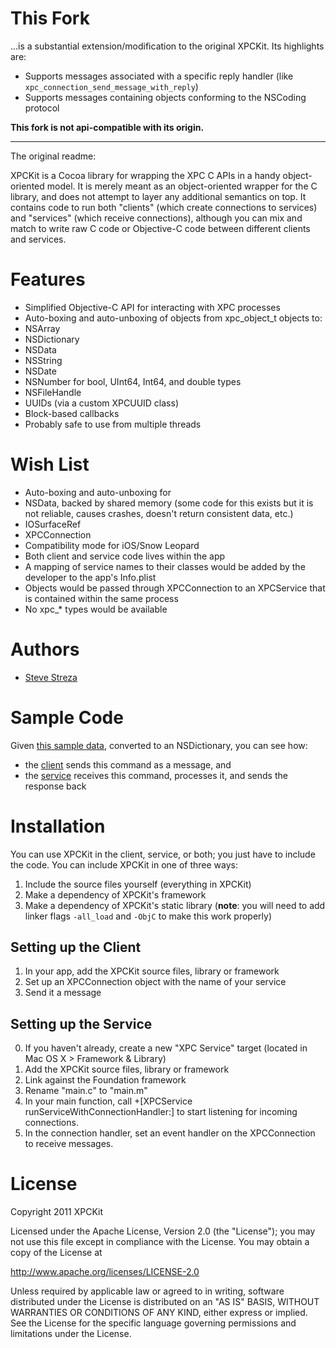 # This Fork

...is a substantial extension/modification to the original XPCKit. Its highlights are:

* Supports messages associated with a specific reply handler (like `xpc_connection_send_message_with_reply`)
* Supports messages containing objects conforming to the NSCoding protocol

**This fork is not api-compatible with its origin.**

*****

The original readme:

XPCKit is a Cocoa library for wrapping the XPC C APIs in a handy object-oriented model. It is merely meant as an object-oriented wrapper for the C library, and does not attempt to layer any additional semantics on top. It contains code to run both "clients" (which create connections to services) and "services" (which receive connections), although you can mix and match to write raw C code or Objective-C code between different clients and services.

Features
========

- Simplified Objective-C API for interacting with XPC processes
- Auto-boxing and auto-unboxing of objects from xpc_object_t objects to:
 - NSArray
 - NSDictionary
 - NSData
 - NSString
 - NSDate
 - NSNumber for bool, UInt64, Int64, and double types
 - NSFileHandle
 - UUIDs (via a custom XPCUUID class)
- Block-based callbacks
- Probably safe to use from multiple threads

Wish List
=========

- Auto-boxing and auto-unboxing for
 - NSData, backed by shared memory (some code for this exists but it is not reliable, causes crashes, doesn't return consistent data, etc.)
 - IOSurfaceRef
 - XPCConnection
- Compatibility mode for iOS/Snow Leopard
 - Both client and service code lives within the app
 - A mapping of service names to their classes would be added by the developer to the app's Info.plist
 - Objects would be passed through XPCConnection to an XPCService that is contained within the same process
 - No xpc_* types would be available

Authors
=======

- [Steve Streza](https://twitter.com/SteveStreza)

Sample Code
===========

Given [this sample data](https://github.com/amazingsyco/XPCKit/blob/master/TestApp/multiply.json), converted to an NSDictionary, you can see how:

- the [client](https://github.com/amazingsyco/XPCKit/blob/master/TestApp/TestAppAppDelegate.m) sends this command as a message, and
- the [service](https://github.com/amazingsyco/XPCKit/blob/master/TestService/main.m) receives this command, processes it, and sends the response back

Installation
============

You can use XPCKit in the client, service, or both; you just have to include the code. You can include XPCKit in one of three ways:

1. Include the source files yourself (everything in XPCKit)
2. Make a dependency of XPCKit's framework
3. Make a dependency of XPCKit's static library (**note**: you will need to add linker flags `-all_load` and `-ObjC` to make this work properly)

Setting up the Client
---------------------

1. In your app, add the XPCKit source files, library or framework
2. Set up an XPCConnection object with the name of your service
3. Send it a message

Setting up the Service
----------------------

0. If you haven't already, create a new "XPC Service" target (located in Mac OS X > Framework & Library)
1. Add the XPCKit source files, library or framework
2. Link against the Foundation framework
3. Rename "main.c" to "main.m"
4. In your main function, call +[XPCService runServiceWithConnectionHandler:] to start listening for incoming connections.
5. In the connection handler, set an event handler on the XPCConnection to receive messages.

License
=======

Copyright 2011 XPCKit

Licensed under the Apache License, Version 2.0 (the "License");
you may not use this file except in compliance with the License.
You may obtain a copy of the License at

http://www.apache.org/licenses/LICENSE-2.0

Unless required by applicable law or agreed to in writing, software
distributed under the License is distributed on an "AS IS" BASIS,
WITHOUT WARRANTIES OR CONDITIONS OF ANY KIND, either express or implied.
See the License for the specific language governing permissions and
limitations under the License.
